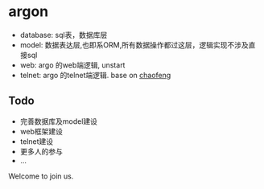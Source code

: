 argon
=====

  * database: sql表，数据库层
  * model: 数据表达层,也即系ORM,所有数据操作都过这层，逻辑实现不涉及直接sql
  * web: argo 的web端逻辑, unstart
  * telnet: argo 的telnet端逻辑. base on [chaofeng](https://github.com/LTaoist/chaofeng)

Todo
----

  * 完善数据库及model建设
  * web框架建设
  * telnet建设
  * 更多人的参与
  * ...


Welcome to join us.
